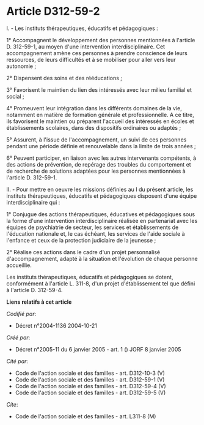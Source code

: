 # Article D312-59-2

I. - Les instituts thérapeutiques, éducatifs et pédagogiques :

1° Accompagnent le développement des personnes mentionnées à l'article D. 312-59-1, au moyen d'une intervention
interdisciplinaire. Cet accompagnement amène ces personnes à prendre conscience de leurs ressources, de leurs difficultés et
à se mobiliser pour aller vers leur autonomie ;

2° Dispensent des soins et des rééducations ;

3° Favorisent le maintien du lien des intéressés avec leur milieu familial et social ;

4° Promeuvent leur intégration dans les différents domaines de la vie, notamment en matière de formation générale et
professionnelle. A ce titre, ils favorisent le maintien ou préparent l'accueil des intéressés en écoles et établissements
scolaires, dans des dispositifs ordinaires ou adaptés ;

5° Assurent, à l'issue de l'accompagnement, un suivi de ces personnes pendant une période définie et renouvelable dans la
limite de trois années ;

6° Peuvent participer, en liaison avec les autres intervenants compétents, à des actions de prévention, de repérage des
troubles du comportement et de recherche de solutions adaptées pour les personnes mentionnées à l'article D. 312-59-1.

II. - Pour mettre en oeuvre les missions définies au I du présent article, les instituts thérapeutiques, éducatifs et
pédagogiques disposent d'une équipe interdisciplinaire qui :

1° Conjugue des actions thérapeutiques, éducatives et pédagogiques sous la forme d'une intervention interdisciplinaire
réalisée en partenariat avec les équipes de psychiatrie de secteur, les services et établissements de l'éducation nationale
et, le cas échéant, les services de l'aide sociale à l'enfance et ceux de la protection judiciaire de la jeunesse ;

2° Réalise ces actions dans le cadre d'un projet personnalisé d'accompagnement, adapté à la situation et l'évolution de
chaque personne accueillie.

Les instituts thérapeutiques, éducatifs et pédagogiques se dotent, conformément à l'article L. 311-8, d'un projet
d'établissement tel que défini à l'article D. 312-59-4.

**Liens relatifs à cet article**

_Codifié par_:

  - Décret n°2004-1136 2004-10-21

_Créé par_:

  - Décret n°2005-11 du 6 janvier 2005 - art. 1 () JORF 8 janvier 2005

_Cité par_:

  - Code de l'action sociale et des familles - art. D312-10-3 (V)
  - Code de l'action sociale et des familles - art. D312-59-1 (V)
  - Code de l'action sociale et des familles - art. D312-59-4 (V)
  - Code de l'action sociale et des familles - art. D312-59-5 (V)

_Cite_:

  - Code de l'action sociale et des familles - art. L311-8 (M)
